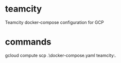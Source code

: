 # teamcity

Teamcity docker-compose configuration for GCP

# commands
gcloud compute scp .\docker-compose.yaml teamcity:.
